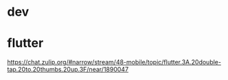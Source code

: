 
# dev 

# flutter

https://chat.zulip.org/#narrow/stream/48-mobile/topic/flutter.3A.20double-tap.20to.20thumbs.20up.3F/near/1890047
